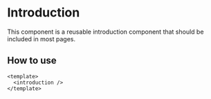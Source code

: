 # Introduction

This component is a reusable introduction component that should be included in most pages.

## How to use

```vue
<template>
  <introduction />
</template>
```
